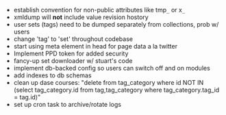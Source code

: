   * establish convention for non-public attributes like tmp`_` or x`_`
  * xmldump will **not** include value revision hostory
  * user sets (tags) need to be dumped separately from collections, prob w/ users
  * change 'tag' to 'set' throughout codebase
  * start using meta element in head for page data a la twitter
  * Implement PPD token for added security
  * fancy-up set downloader w/ stuart's code
  * implement db-backed config so users can switch off and on modules
  * add indexes to db schemas
  * clean up dase courses: "delete from tag\_category where id NOT IN (select tag\_category.id from tag,tag\_category where tag\_category.tag\_id = tag.id)"
  * set up cron task to archive/rotate logs